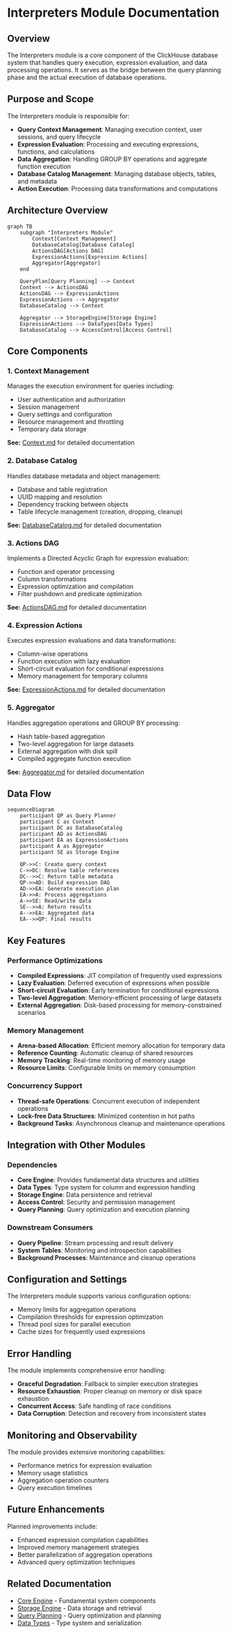 # Interpreters Module Documentation

## Overview

The Interpreters module is a core component of the ClickHouse database system that handles query execution, expression evaluation, and data processing operations. It serves as the bridge between the query planning phase and the actual execution of database operations.

## Purpose and Scope

The Interpreters module is responsible for:
- **Query Context Management**: Managing execution context, user sessions, and query lifecycle
- **Expression Evaluation**: Processing and executing expressions, functions, and calculations
- **Data Aggregation**: Handling GROUP BY operations and aggregate function execution
- **Database Catalog Management**: Managing database objects, tables, and metadata
- **Action Execution**: Processing data transformations and computations

## Architecture Overview

```mermaid
graph TB
    subgraph "Interpreters Module"
        Context[Context Management]
        DatabaseCatalog[Database Catalog]
        ActionsDAG[Actions DAG]
        ExpressionActions[Expression Actions]
        Aggregator[Aggregator]
    end
    
    QueryPlan[Query Planning] --> Context
    Context --> ActionsDAG
    ActionsDAG --> ExpressionActions
    ExpressionActions --> Aggregator
    DatabaseCatalog --> Context
    
    Aggregator --> StorageEngine[Storage Engine]
    ExpressionActions --> DataTypes[Data Types]
    DatabaseCatalog --> AccessControl[Access Control]
```

## Core Components

### 1. Context Management
Manages the execution environment for queries including:
- User authentication and authorization
- Session management
- Query settings and configuration
- Resource management and throttling
- Temporary data storage

**See:** [Context.md](Context.md) for detailed documentation

### 2. Database Catalog
Handles database metadata and object management:
- Database and table registration
- UUID mapping and resolution
- Dependency tracking between objects
- Table lifecycle management (creation, dropping, cleanup)

**See:** [DatabaseCatalog.md](DatabaseCatalog.md) for detailed documentation

### 3. Actions DAG
Implements a Directed Acyclic Graph for expression evaluation:
- Function and operator processing
- Column transformations
- Expression optimization and compilation
- Filter pushdown and predicate optimization

**See:** [ActionsDAG.md](ActionsDAG.md) for detailed documentation

### 4. Expression Actions
Executes expression evaluations and data transformations:
- Column-wise operations
- Function execution with lazy evaluation
- Short-circuit evaluation for conditional expressions
- Memory management for temporary columns

**See:** [ExpressionActions.md](ExpressionActions.md) for detailed documentation

### 5. Aggregator
Handles aggregation operations and GROUP BY processing:
- Hash table-based aggregation
- Two-level aggregation for large datasets
- External aggregation with disk spill
- Compiled aggregate function execution

**See:** [Aggregator.md](Aggregator.md) for detailed documentation

## Data Flow

```mermaid
sequenceDiagram
    participant QP as Query Planner
    participant C as Context
    participant DC as DatabaseCatalog
    participant AD as ActionsDAG
    participant EA as ExpressionActions
    participant A as Aggregator
    participant SE as Storage Engine

    QP->>C: Create query context
    C->>DC: Resolve table references
    DC-->>C: Return table metadata
    QP->>AD: Build expression DAG
    AD->>EA: Generate execution plan
    EA->>A: Process aggregations
    A->>SE: Read/write data
    SE-->>A: Return results
    A-->>EA: Aggregated data
    EA-->>QP: Final results
```

## Key Features

### Performance Optimizations
- **Compiled Expressions**: JIT compilation of frequently used expressions
- **Lazy Evaluation**: Deferred execution of expressions when possible
- **Short-circuit Evaluation**: Early termination for conditional expressions
- **Two-level Aggregation**: Memory-efficient processing of large datasets
- **External Aggregation**: Disk-based processing for memory-constrained scenarios

### Memory Management
- **Arena-based Allocation**: Efficient memory allocation for temporary data
- **Reference Counting**: Automatic cleanup of shared resources
- **Memory Tracking**: Real-time monitoring of memory usage
- **Resource Limits**: Configurable limits on memory consumption

### Concurrency Support
- **Thread-safe Operations**: Concurrent execution of independent operations
- **Lock-free Data Structures**: Minimized contention in hot paths
- **Background Tasks**: Asynchronous cleanup and maintenance operations

## Integration with Other Modules

### Dependencies
- **Core Engine**: Provides fundamental data structures and utilities
- **Data Types**: Type system for column and expression handling
- **Storage Engine**: Data persistence and retrieval
- **Access Control**: Security and permission management
- **Query Planning**: Query optimization and execution planning

### Downstream Consumers
- **Query Pipeline**: Stream processing and result delivery
- **System Tables**: Monitoring and introspection capabilities
- **Background Processes**: Maintenance and cleanup operations

## Configuration and Settings

The Interpreters module supports various configuration options:
- Memory limits for aggregation operations
- Compilation thresholds for expression optimization
- Thread pool sizes for parallel execution
- Cache sizes for frequently used expressions

## Error Handling

The module implements comprehensive error handling:
- **Graceful Degradation**: Fallback to simpler execution strategies
- **Resource Exhaustion**: Proper cleanup on memory or disk space exhaustion
- **Concurrent Access**: Safe handling of race conditions
- **Data Corruption**: Detection and recovery from inconsistent states

## Monitoring and Observability

The module provides extensive monitoring capabilities:
- Performance metrics for expression evaluation
- Memory usage statistics
- Aggregation operation counters
- Query execution timelines

## Future Enhancements

Planned improvements include:
- Enhanced expression compilation capabilities
- Improved memory management strategies
- Better parallelization of aggregation operations
- Advanced query optimization techniques

## Related Documentation

- [Core Engine](Core_Engine.md) - Fundamental system components
- [Storage Engine](Storage_Engine.md) - Data storage and retrieval
- [Query Planning](Query_Planning.md) - Query optimization and planning
- [Data Types](Data_Types.md) - Type system and serialization